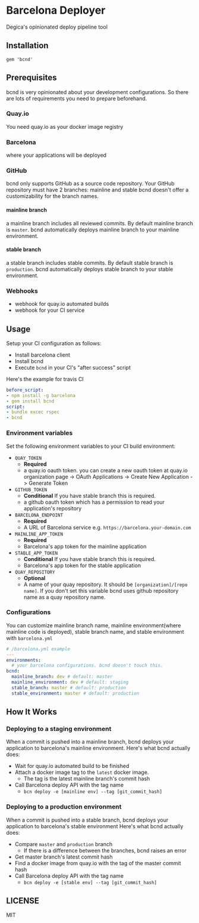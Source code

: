 # Barcelona Deployer

Degica's opinionated deploy pipeline tool

## Installation

```
gem 'bcnd'
```

## Prerequisites

bcnd is very opinionated about your development configurations.
So there are lots of requirements you need to prepare beforehand.

### Quay.io

You need quay.io as your docker image registry

### Barcelona

where your applications will be deployed

### GitHub

bcnd only supports GitHub as a source code repository.
Your GitHub repository must have 2 branches: mainline and stable
bcnd doesn't offer a customizability for the branch names.

#### mainline branch

a mainline branch includes all reviewed commits. By default mainline branch is `master`.
bcnd automatically deploys mainline branch to your mainline environment.

#### stable branch

a stable branch includes stable commits. By default stable branch is `production`.
bcnd automatically deploys stable branch to your stable environment.

### Webhooks

- webhook for quay.io automated builds
- webhook for your CI service

## Usage

Setup your CI configuration as follows:

- Install barcelona client
- Install bcnd
- Execute `bcnd` in your CI's "after success" script

Here's the example for travis CI

```yml
before_script:
- npm install -g barcelona
- gem install bcnd
script:
- bundle excec rspec
- bcnd
```

### Environment variables

Set the following environment variables to your CI build environment:

- `QUAY_TOKEN`
  - **Required**
  - a quay.io oauth token. you can create a new oauth token at quay.io organization page -> OAuth Applications -> Create New Application -> Generate Token
- `GITHUB_TOKEN`
  - **Conditional** If you have stable branch this is required.
  - a github oauth token which has a permission to read your application's repository
- `BARCELONA_ENDPOINT`
  - **Required**
  - A URL of Barcelona service e.g. `https://barcelona.your-domain.com`
- `MAINLINE_APP_TOKEN`
  - **Required**
  - Barcelona's app token for the mainline application
- `STABLE_APP_TOKEN`
  - **Conditional** If you have stable branch this is required.
  - Barcelona's app token for the stable application
- `QUAY_REPOSITORY`
  - **Optional**
  - A name of your quay repository. It should be `[organization]/[repo name]`. If you don't set this variable bcnd uses github repository name as a quay repository name.

### Configurations

You can customize mainline branch name, mainline environment(where mainline code is deployed), stable branch name, and stable environment with `barcelona.yml`

```yaml
# /barcelona.yml example
---
environments:
  # your barcelona configurations. bcnd doesn't touch this.
bcnd:
  mainline_branch: dev # default: master
  mainline_environment: dev # default: staging
  stable_branch: master # default: production
  stable_environment: master # default: production
```

## How It Works

### Deploying to a staging environment

When a commit is pushed into a mainline branch, bcnd deploys your application to barcelona's mainline environment.
Here's what bcnd actually does:

- Wait for quay.io automated build to be finished
- Attach a docker image tag to the `latest` docker image.
  - The tag is the latest mainline branch's commit hash
- Call Barcelona deploy API with the tag name
  - `bcn deploy -e [mainline env] --tag [git_commit_hash]`

### Deploying to a production environment

When a commit is pushed into a stable branch, bcnd deploys your application to barcelona's stable environment
Here's what bcnd actually does:

- Compare `master` and `production` branch
  - If there is a difference between the branches, bcnd raises an error
- Get master branch's latest commit hash
- Find a docker image from quay.io with the tag of the master commit hash
- Call Barcelona deploy API with the tag name
  - `bcn deploy -e [stable env] --tag [git_commit_hash]`
 

## LICENSE

MIT
